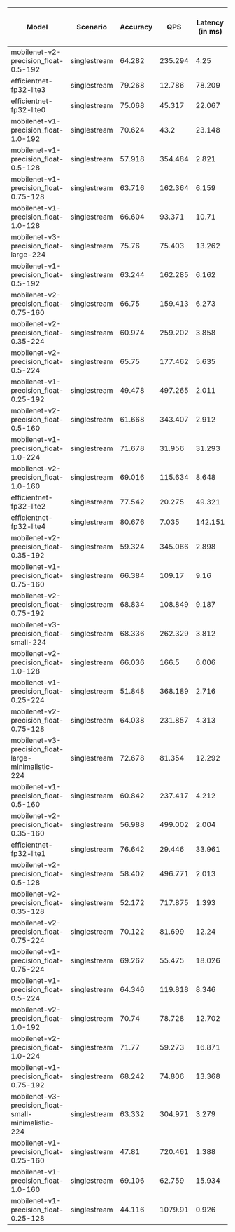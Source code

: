| Model                                               | Scenario     |   Accuracy |      QPS |   Latency (in ms) | Power Efficiency (in samples/J)   |
|-----------------------------------------------------|--------------|------------|----------|-------------------|-----------------------------------|
| mobilenet-v2-precision_float-0.5-192                | singlestream |     64.282 |  235.294 |             4.25  |                                   |
| efficientnet-fp32-lite3                             | singlestream |     79.268 |   12.786 |            78.209 |                                   |
| efficientnet-fp32-lite0                             | singlestream |     75.068 |   45.317 |            22.067 |                                   |
| mobilenet-v1-precision_float-1.0-192                | singlestream |     70.624 |   43.2   |            23.148 |                                   |
| mobilenet-v1-precision_float-0.5-128                | singlestream |     57.918 |  354.484 |             2.821 |                                   |
| mobilenet-v1-precision_float-0.75-128               | singlestream |     63.716 |  162.364 |             6.159 |                                   |
| mobilenet-v1-precision_float-1.0-128                | singlestream |     66.604 |   93.371 |            10.71  |                                   |
| mobilenet-v3-precision_float-large-224              | singlestream |     75.76  |   75.403 |            13.262 |                                   |
| mobilenet-v1-precision_float-0.5-192                | singlestream |     63.244 |  162.285 |             6.162 |                                   |
| mobilenet-v2-precision_float-0.75-160               | singlestream |     66.75  |  159.413 |             6.273 |                                   |
| mobilenet-v2-precision_float-0.35-224               | singlestream |     60.974 |  259.202 |             3.858 |                                   |
| mobilenet-v2-precision_float-0.5-224                | singlestream |     65.75  |  177.462 |             5.635 |                                   |
| mobilenet-v1-precision_float-0.25-192               | singlestream |     49.478 |  497.265 |             2.011 |                                   |
| mobilenet-v2-precision_float-0.5-160                | singlestream |     61.668 |  343.407 |             2.912 |                                   |
| mobilenet-v1-precision_float-1.0-224                | singlestream |     71.678 |   31.956 |            31.293 |                                   |
| mobilenet-v2-precision_float-1.0-160                | singlestream |     69.016 |  115.634 |             8.648 |                                   |
| efficientnet-fp32-lite2                             | singlestream |     77.542 |   20.275 |            49.321 |                                   |
| efficientnet-fp32-lite4                             | singlestream |     80.676 |    7.035 |           142.151 |                                   |
| mobilenet-v2-precision_float-0.35-192               | singlestream |     59.324 |  345.066 |             2.898 |                                   |
| mobilenet-v1-precision_float-0.75-160               | singlestream |     66.384 |  109.17  |             9.16  |                                   |
| mobilenet-v2-precision_float-0.75-192               | singlestream |     68.834 |  108.849 |             9.187 |                                   |
| mobilenet-v3-precision_float-small-224              | singlestream |     68.336 |  262.329 |             3.812 |                                   |
| mobilenet-v2-precision_float-1.0-128                | singlestream |     66.036 |  166.5   |             6.006 |                                   |
| mobilenet-v1-precision_float-0.25-224               | singlestream |     51.848 |  368.189 |             2.716 |                                   |
| mobilenet-v2-precision_float-0.75-128               | singlestream |     64.038 |  231.857 |             4.313 |                                   |
| mobilenet-v3-precision_float-large-minimalistic-224 | singlestream |     72.678 |   81.354 |            12.292 |                                   |
| mobilenet-v1-precision_float-0.5-160                | singlestream |     60.842 |  237.417 |             4.212 |                                   |
| mobilenet-v2-precision_float-0.35-160               | singlestream |     56.988 |  499.002 |             2.004 |                                   |
| efficientnet-fp32-lite1                             | singlestream |     76.642 |   29.446 |            33.961 |                                   |
| mobilenet-v2-precision_float-0.5-128                | singlestream |     58.402 |  496.771 |             2.013 |                                   |
| mobilenet-v2-precision_float-0.35-128               | singlestream |     52.172 |  717.875 |             1.393 |                                   |
| mobilenet-v2-precision_float-0.75-224               | singlestream |     70.122 |   81.699 |            12.24  |                                   |
| mobilenet-v1-precision_float-0.75-224               | singlestream |     69.262 |   55.475 |            18.026 |                                   |
| mobilenet-v1-precision_float-0.5-224                | singlestream |     64.346 |  119.818 |             8.346 |                                   |
| mobilenet-v2-precision_float-1.0-192                | singlestream |     70.74  |   78.728 |            12.702 |                                   |
| mobilenet-v2-precision_float-1.0-224                | singlestream |     71.77  |   59.273 |            16.871 |                                   |
| mobilenet-v1-precision_float-0.75-192               | singlestream |     68.242 |   74.806 |            13.368 |                                   |
| mobilenet-v3-precision_float-small-minimalistic-224 | singlestream |     63.332 |  304.971 |             3.279 |                                   |
| mobilenet-v1-precision_float-0.25-160               | singlestream |     47.81  |  720.461 |             1.388 |                                   |
| mobilenet-v1-precision_float-1.0-160                | singlestream |     69.106 |   62.759 |            15.934 |                                   |
| mobilenet-v1-precision_float-0.25-128               | singlestream |     44.116 | 1079.91  |             0.926 |                                   |